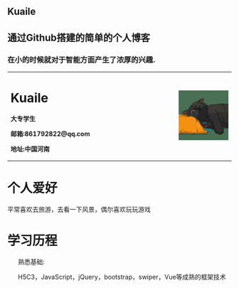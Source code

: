 <section class="page-header">
    <h1 class="project-name">Kuaile</h1>
    <h2 class="project-tagline">通过Github搭建的简单的个人博客</h2>
    <h3>在小的时候就对于智能方面产生了浓厚的兴趣.</h3>
    <!-- <a href="#" class="btn">按钮</a> -->
</section>

<table border="0">
    <tr>
        <td width="75%">
        <h1>Kuaile</h1>
            <p><b>大专学生</b></p>
            <p><b>邮箱:861792822@qq.com</b></p>
            <p><b>地址:中国河南</b></p>
        </td>
        <td width="25%">
            <img src="https://github.com/KuailEzjj/KuailE/blob/gh-pages/QQ%E5%9B%BE%E7%89%8720211211231944.jpg">
        </td>
    </tr>
</table>

<h1>
    <a id="header-3" class="anchor" href="#header-3" aria-hidden="true" one-link-mark="yes"><span class="octicon octicon-link"></span></a>
    个人爱好
</h1>
<p>平常喜欢去旅游，去看一下风景，偶尔喜欢玩玩游戏</p>

<h1>
    <a id="header-3" class="anchor" href="#header-3" aria-hidden="true" one-link-mark="yes"><span class="octicon octicon-link"></span></a>
    学习历程
</h1>

<ul class="task-list">
<p>熟悉基础:</p>
    <li>H5C3，JavaScript，jQuery，bootstrap，swiper，Vue等成熟的框架技术</li>
